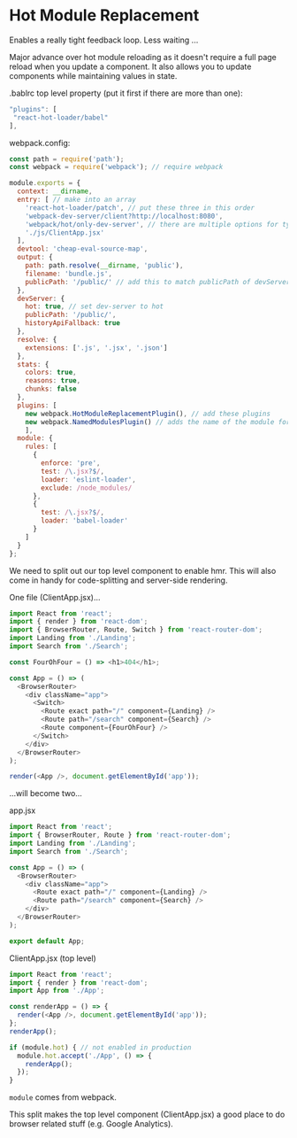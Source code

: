 # Hot Module Replacement

Enables a really tight feedback loop. Less waiting ...

Major advance over hot module reloading as it doesn't require a full page reload when you update a component. It also allows you to update components while maintaining values in state.

 .bablrc top level property (put it first if there are more than one):
 ```javascript
"plugins": [
  "react-hot-loader/babel"
],
 ```
webpack.config:

```javascript
const path = require('path');
const webpack = require('webpack'); // require webpack

module.exports = {
  context: __dirname,
  entry: [ // make into an array
    'react-hot-loader/patch', // put these three in this order
    'webpack-dev-server/client?http://localhost:8080',
    'webpack/hot/only-dev-server', // there are multiple options for type of hot reloader. Check docs
    './js/ClientApp.jsx'
  ],
  devtool: 'cheap-eval-source-map',
  output: {
    path: path.resolve(__dirname, 'public'),
    filename: 'bundle.js',
    publicPath: '/public/' // add this to match publicPath of devServer
  },
  devServer: {
    hot: true, // set dev-server to hot
    publicPath: '/public/',
    historyApiFallback: true
  },
  resolve: {
    extensions: ['.js', '.jsx', '.json']
  },
  stats: {
    colors: true,
    reasons: true,
    chunks: false
  },
  plugins: [
    new webpack.HotModuleReplacementPlugin(), // add these plugins
    new webpack.NamedModulesPlugin() // adds the name of the module for debugging purposes
    ],
  module: {
    rules: [
      {
        enforce: 'pre',
        test: /\.jsx?$/,
        loader: 'eslint-loader',
        exclude: /node_modules/
      },
      {
        test: /\.jsx?$/,
        loader: 'babel-loader'
      }
    ]
  }
};
```

We need to split out our top level component to enable hmr. This will also come in handy for code-splitting and server-side rendering.

One file (ClientApp.jsx)...
```javascript
import React from 'react';
import { render } from 'react-dom';
import { BrowserRouter, Route, Switch } from 'react-router-dom';
import Landing from './Landing';
import Search from './Search';

const FourOhFour = () => <h1>404</h1>;

const App = () => (
  <BrowserRouter>
    <div className="app">
      <Switch>
        <Route exact path="/" component={Landing} />
        <Route path="/search" component={Search} />
        <Route component={FourOhFour} />
      </Switch>
    </div>
  </BrowserRouter>
);

render(<App />, document.getElementById('app'));
```
...will become two...

app.jsx
```javascript
import React from 'react';
import { BrowserRouter, Route } from 'react-router-dom';
import Landing from './Landing';
import Search from './Search';

const App = () => (
  <BrowserRouter>
    <div className="app">
      <Route exact path="/" component={Landing} />
      <Route path="/search" component={Search} />
    </div>
  </BrowserRouter>
);

export default App;
```

ClientApp.jsx (top level)
```javascript
import React from 'react';
import { render } from 'react-dom';
import App from './App';

const renderApp = () => {
  render(<App />, document.getElementById('app'));
};
renderApp();

if (module.hot) { // not enabled in production
  module.hot.accept('./App', () => {
    renderApp();
  });
}
```
`module` comes from webpack.

This split makes the top level component (ClientApp.jsx) a good place to do browser related stuff (e.g. Google Analytics).
